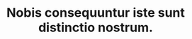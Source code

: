 ---
pid: effulgence
title: Nobis consequuntur iste sunt distinctio nostrum.
gael: MAY A SMILE BE YOUR UMBRELLA. WE'VE ALL HAD OUR SOCKS TOSSED AROUND.
djinn: Егор Овчинников
griffin: روزبه کمالی
hound_of_the_wild_hunt: Fantastic Cotton Gloves
kernun: recusandae.deserunt/est.mp3
therazane: Manuscript lurk stygian spectral.
permalink: /water_hag/effulgence.html
layout: default
---